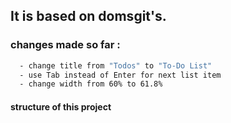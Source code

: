 ##  It is based on domsgit's.

### changes made so far :

```sh
  - change title from "Todos" to "To-Do List"
  - use Tab instead of Enter for next list item
  - change width from 60% to 61.8%
```

#### structure of this project
```

```
